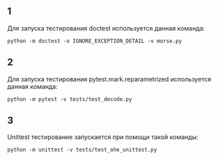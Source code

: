 ## 1

Для запуска тестирования doctest используется данная команда:

```commandline
python -m doctest -o IGNORE_EXCEPTION_DETAIL -v morse.py
```

## 2

Для запуска тестирования pytest.mark.reparametrized используется данная команда:

```commandline
python -m pytest -v tests/test_decode.py
```

## 3

Unittest тестирование запускается при помощи такой команды:

```commandline
python -m unittest -v tests/test_ohe_unittest.py
```


